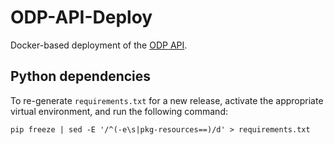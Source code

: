 # ODP-API-Deploy

Docker-based deployment of the [ODP API](https://github.com/SAEONData/ODP-API).

## Python dependencies

To re-generate `requirements.txt` for a new release, activate the appropriate
virtual environment, and run the following command:

    pip freeze | sed -E '/^(-e\s|pkg-resources==)/d' > requirements.txt
